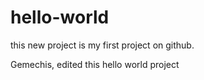 # hello-world
this new project is my first project on github.

Gemechis, edited this hello world project
